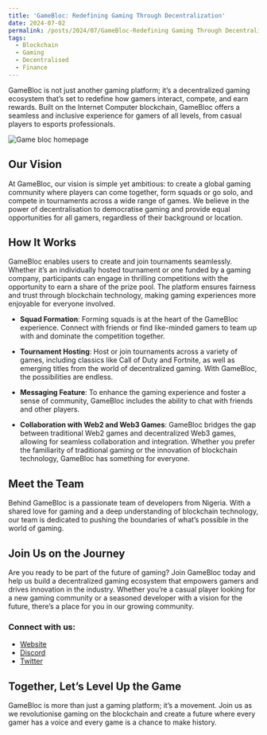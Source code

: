 ```yaml
---
title: 'GameBloc: Redefining Gaming Through Decentralization'
date: 2024-07-02
permalink: /posts/2024/07/GameBloc-Redefining Gaming Through Decentralization/
tags:
  - Blockchain
  - Gaming
  - Decentralised
  - Finance
---
```


GameBloc is not just another gaming platform; it’s a decentralized gaming ecosystem that’s set to redefine how gamers interact, compete, and earn rewards. Built on the Internet Computer blockchain, GameBloc offers a seamless and inclusive experience for gamers of all levels, from casual players to esports professionals.

![Game bloc homepage](/images/gamebloc.png)

## Our Vision

At GameBloc, our vision is simple yet ambitious: to create a global gaming community where players can come together, form squads or go solo, and compete in tournaments across a wide range of games. We believe in the power of decentralisation to democratise gaming and provide equal opportunities for all gamers, regardless of their background or location.

## How It Works

GameBloc enables users to create and join tournaments seamlessly. Whether it’s an individually hosted tournament or one funded by a gaming company, participants can engage in thrilling competitions with the opportunity to earn a share of the prize pool. The platform ensures fairness and trust through blockchain technology, making gaming experiences more enjoyable for everyone involved.

- **Squad Formation**: Forming squads is at the heart of the GameBloc experience. Connect with friends or find like-minded gamers to team up with and dominate the competition together.
  
- **Tournament Hosting**: Host or join tournaments across a variety of games, including classics like Call of Duty and Fortnite, as well as emerging titles from the world of decentralized gaming. With GameBloc, the possibilities are endless.
  
- **Messaging Feature**: To enhance the gaming experience and foster a sense of community, GameBloc includes the ability to chat with friends and other players.
  
- **Collaboration with Web2 and Web3 Games**: GameBloc bridges the gap between traditional Web2 games and decentralized Web3 games, allowing for seamless collaboration and integration. Whether you prefer the familiarity of traditional gaming or the innovation of blockchain technology, GameBloc has something for everyone.

## Meet the Team

Behind GameBloc is a passionate team of developers from Nigeria. With a shared love for gaming and a deep understanding of blockchain technology, our team is dedicated to pushing the boundaries of what’s possible in the world of gaming.

## Join Us on the Journey

Are you ready to be part of the future of gaming? Join GameBloc today and help us build a decentralized gaming ecosystem that empowers gamers and drives innovation in the industry. Whether you’re a casual player looking for a new gaming community or a seasoned developer with a vision for the future, there’s a place for you in our growing community.

### Connect with us:
- [Website](https://cv4ma-4qaaa-aaaal-adntq-cai.icp0.io/)
- [Discord](https://discord.gg/d9cWGNUe)
- [Twitter](https://x.com/game_bloc)

## Together, Let’s Level Up the Game

GameBloc is more than just a gaming platform; it’s a movement. Join us as we revolutionise gaming on the blockchain and create a future where every gamer has a voice and every game is a chance to make history.
